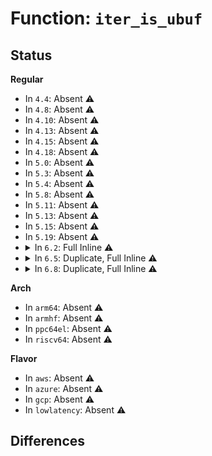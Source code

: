 # Function: <code>iter_is_ubuf</code>

## Status
<b>Regular</b>
<ul>
<li>
In <code>4.4</code>: Absent ⚠️
</li>
<li>
In <code>4.8</code>: Absent ⚠️
</li>
<li>
In <code>4.10</code>: Absent ⚠️
</li>
<li>
In <code>4.13</code>: Absent ⚠️
</li>
<li>
In <code>4.15</code>: Absent ⚠️
</li>
<li>
In <code>4.18</code>: Absent ⚠️
</li>
<li>
In <code>5.0</code>: Absent ⚠️
</li>
<li>
In <code>5.3</code>: Absent ⚠️
</li>
<li>
In <code>5.4</code>: Absent ⚠️
</li>
<li>
In <code>5.8</code>: Absent ⚠️
</li>
<li>
In <code>5.11</code>: Absent ⚠️
</li>
<li>
In <code>5.13</code>: Absent ⚠️
</li>
<li>
In <code>5.15</code>: Absent ⚠️
</li>
<li>
In <code>5.19</code>: Absent ⚠️
</li>
<li>
<details>
<summary>In <code>6.2</code>: Full Inline ⚠️</summary>

**Collision:** Unique Static

**Inline:** Full

**Transformation:** False

**Instances:**

```
In lib/iov_iter.c (ffffffff817d200a)
Location: include/linux/uio.h:82
Inline: True
Inline callers:
  - lib/iov_iter.c:iov_iter_npages
  - lib/iov_iter.c:csum_and_copy_from_iter
  - lib/iov_iter.c:__iov_iter_get_pages_alloc
  - lib/iov_iter.c:iov_iter_gap_alignment
  - lib/iov_iter.c:iov_iter_alignment
  - lib/iov_iter.c:iov_iter_is_aligned
  - lib/iov_iter.c:iov_iter_advance
  - lib/iov_iter.c:copy_page_from_iter_atomic
  - lib/iov_iter.c:_copy_from_iter_flushcache
  - lib/iov_iter.c:_copy_from_iter_nocache
  - lib/iov_iter.c:_copy_from_iter
  - lib/iov_iter.c:_copy_mc_to_iter
  - lib/iov_iter.c:_copy_to_iter
```
</details>
</li>
<li>
<details>
<summary>In <code>6.5</code>: Duplicate, Full Inline ⚠️</summary>

**Collision:** Static Duplication

**Inline:** Full

**Transformation:** False

**Instances:**

```
In io_uring/rw.c (ffffffff817e42a5)
Location: include/linux/uio.h:109
Inline: True
Inline callers:
  - io_uring/rw.c:loop_rw_iter
```
```
In lib/iov_iter.c (ffffffff8180ff59)
Location: include/linux/uio.h:109
Inline: True
Inline callers:
  - lib/iov_iter.c:iov_iter_npages
  - lib/iov_iter.c:csum_and_copy_from_iter
  - lib/iov_iter.c:first_iovec_segment
  - lib/iov_iter.c:iov_iter_gap_alignment
  - lib/iov_iter.c:iov_iter_alignment
  - lib/iov_iter.c:iov_iter_is_aligned
  - lib/iov_iter.c:iov_iter_advance
  - lib/iov_iter.c:copy_page_from_iter_atomic
  - lib/iov_iter.c:iov_iter_zero
  - lib/iov_iter.c:copy_page_to_iter_nofault
  - lib/iov_iter.c:_copy_from_iter_flushcache
  - lib/iov_iter.c:_copy_from_iter_nocache
  - lib/iov_iter.c:_copy_from_iter
  - lib/iov_iter.c:_copy_mc_to_iter
  - lib/iov_iter.c:_copy_to_iter
```
</details>
</li>
<li>
<details>
<summary>In <code>6.8</code>: Duplicate, Full Inline ⚠️</summary>

**Collision:** Static Duplication

**Inline:** Full

**Transformation:** False

**Instances:**

```
In mm/shmem.c (ffffffff813eb0be)
Location: include/linux/uio.h:104
Inline: True
Inline callers:
  - mm/shmem.c:shmem_file_read_iter
```
```
In fs/direct-io.c (ffffffff81545f39)
Location: include/linux/uio.h:104
Inline: True
Inline callers:
  - fs/direct-io.c:__blockdev_direct_IO
  - fs/direct-io.c:__blockdev_direct_IO
```
```
In fs/iomap/direct-io.c (ffffffff8158efcd)
Location: include/linux/uio.h:104
Inline: True
Inline callers:
  - fs/iomap/direct-io.c:__iomap_dio_rw
```
```
In fs/fuse/dev.c (ffffffff8168e4c8)
Location: include/linux/uio.h:104
Inline: True
Inline callers:
  - fs/fuse/dev.c:fuse_dev_write
  - fs/fuse/dev.c:fuse_dev_read
```
```
In fs/fuse/file.c (ffffffff816983e1)
Location: include/linux/uio.h:104
Inline: True
Inline callers:
  - fs/fuse/file.c:fuse_direct_io
```
```
In block/fops.c (ffffffff817a99e4)
Location: include/linux/uio.h:104
Inline: True
Inline callers:
  - block/fops.c:__blkdev_direct_IO_async
  - block/fops.c:__blkdev_direct_IO_simple
```
```
In block/bio.c (0)
Location: include/linux/uio.h:104
Inline: True
```
```
In block/blk-map.c (ffffffff817ba8d4)
Location: include/linux/uio.h:104
Inline: True
Inline callers:
  - block/blk-map.c:bio_map_user_iov
```
```
In io_uring/rw.c (ffffffff8182837c)
Location: include/linux/uio.h:104
Inline: True
Inline callers:
  - io_uring/rw.c:loop_rw_iter
```
```
In lib/iov_iter.c (ffffffff818594ca)
Location: include/linux/uio.h:104
Inline: True
Inline callers:
  - lib/iov_iter.c:iov_iter_extract_pages
  - lib/iov_iter.c:iov_iter_extract_pages
  - lib/iov_iter.c:iov_iter_npages
  - lib/iov_iter.c:__iov_iter_get_pages_alloc
  - lib/iov_iter.c:__iov_iter_get_pages_alloc
  - lib/iov_iter.c:iov_iter_gap_alignment
  - lib/iov_iter.c:iov_iter_alignment
  - lib/iov_iter.c:iov_iter_is_aligned
  - lib/iov_iter.c:iov_iter_advance
  - lib/iov_iter.c:copy_page_from_iter_atomic
  - lib/iov_iter.c:iov_iter_zero
  - lib/iov_iter.c:copy_page_to_iter_nofault
  - lib/iov_iter.c:_copy_from_iter_flushcache
  - lib/iov_iter.c:_copy_from_iter_nocache
  - lib/iov_iter.c:_copy_from_iter
  - lib/iov_iter.c:_copy_mc_to_iter
  - lib/iov_iter.c:_copy_to_iter
```
```
In net/core/skbuff.c (ffffffff81ece22e)
Location: include/linux/uio.h:104
Inline: True
Inline callers:
  - net/core/skbuff.c:csum_and_copy_from_iter_full
```
```
In net/core/datagram.c (0)
Location: include/linux/uio.h:104
Inline: True
```
</details>
</li>
</ul>
<b>Arch</b>
<ul>
<li>
In <code>arm64</code>: Absent ⚠️
</li>
<li>
In <code>armhf</code>: Absent ⚠️
</li>
<li>
In <code>ppc64el</code>: Absent ⚠️
</li>
<li>
In <code>riscv64</code>: Absent ⚠️
</li>
</ul>
<b>Flavor</b>
<ul>
<li>
In <code>aws</code>: Absent ⚠️
</li>
<li>
In <code>azure</code>: Absent ⚠️
</li>
<li>
In <code>gcp</code>: Absent ⚠️
</li>
<li>
In <code>lowlatency</code>: Absent ⚠️
</li>
</ul>

## Differences
